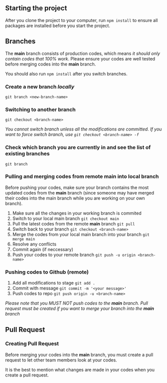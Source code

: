 ## Starting the project

After you clone the project to your computer, run `npm install` to ensure all packages are installed before you start the project.

  

## Branches

The **main** branch consists of production codes, which means *it should only contain codes that 100% work*. Please ensure your codes are well tested before merging codes into the **main** branch.

You should also run `npm install` after you switch branches.

### Create a new branch *locally*
`git branch <new-branch-name>`

### Switching to another branch
`git checkout <branch-name>`

*You cannot switch branch unless all the modifications are committed. If you want to force switch branch, use `git checkout <branch-name> -f`*

### Check which branch you are currently in and see the list of existing branches
`git branch`

### Pulling and merging codes from remote main into local branch
Before pushing your codes, make sure your branch contains the most updated codes from the **main** branch (since someone may have merged their codes into the main branch while you are working on your own branch).
1. Make sure all the changes in your working branch is commited
2. Switch to your local main branch `git checkout main`
3. Pull the latest codes from the remote **main** branch `git pull` 
4. Switch back to your branch `git checkout <branch-name>`
5. Merge the codes from your local main branch into your branch `git merge main`
6. Resolve any conflicts
7. Commit again (if neccessary)
7. Push your codes to your remote branch `git push -u origin <branch-name>`

### Pushing codes to Github (remote)
1. Add all modifications to stage `git add .`
2. Commit with message `git commit -m '<your message>'`
3. Push codes to repo `git push origin -u <branch-name>`

*Please note that you MUST NOT push codes to the **main** branch. Pull request must be created if you want to merge your branch into the **main** branch*

## Pull Request
### Creating Pull Request
Before merging your codes into the **main** branch, you must create a pull request to let other team members look at your codes.

It is the best to mention what changes are made in your codes when you create a pull request.